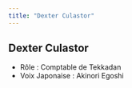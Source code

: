 ```yaml
---
title: "Dexter Culastor"
---
```


Dexter Culastor
---------------



* Rôle : Comptable de Tekkadan
* Voix Japonaise : Akinori Egoshi





